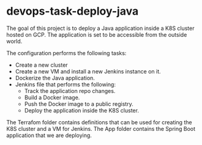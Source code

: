 # devops-task-deploy-java

The goal of this project is to deploy a Java application inside a K8S cluster hosted on GCP.
The application is set to be accessible from the outside world.


The configuration performs the following tasks:
- Create a new cluster 
- Create a new VM and install a new Jenkins instance on it.
- Dockerize the Java application.
- Jenkins file that performs the following:
    * Track the application repo changes.
    * Build a Docker image.
    * Push the Docker image to a public registry.
    * Deploy the application inside the K8S cluster.

The Terrafom folder contains definitions that can be used for creating the K8S cluster and a VM for Jenkins.
The App folder contains the Spring Boot application that we are deploying.
